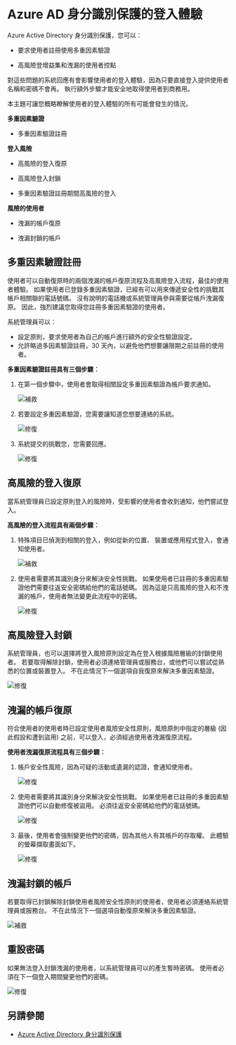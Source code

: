 <properties
    pageTitle="登入體驗 Azure AD 身分識別保護 |Microsoft Azure"
    description="降低或在於使用者身分識別保護或多重因素驗證所需的原則時，請提供使用者體驗的概觀。"
    services="active-directory"
    keywords="azure active directory 身分識別保護]，[管理應用程式、 安全性、 風險、 風險層級、 弱點、 安全性原則的雲端應用程式探索"
    documentationCenter=""
    authors="markusvi"
    manager="femila"
    editor=""/>

<tags
    ms.service="active-directory"
    ms.workload="identity"
    ms.tgt_pltfrm="na"
    ms.devlang="na"
    ms.topic="article"
    ms.date="08/16/2016"
    ms.author="markvi"/>

# <a name="sign-in-experiences-with-azure-ad-identity-protection"></a>Azure AD 身分識別保護的登入體驗

Azure Active Directory 身分識別保護，您可以︰

- 要求使用者註冊使用多重因素驗證

- 高風險登增益集和洩漏的使用者控點

對這些問題的系統回應有會影響使用者的登入體驗，因為只要直接登入提供使用者名稱和密碼不會再。 執行額外步驟才能安全地取得使用者到商務用。

本主題可讓您概略瞭解使用者的登入體驗的所有可能會發生的情況。

**多重因素驗證**

- 多重因素驗證註冊



**登入風險**

- 高風險的登入復原

- 高風險登入封鎖

- 多重因素驗證註冊期間高風險的登入
 

**風險的使用者**

- 洩漏的帳戶復原

- 洩漏封鎖的帳戶




## <a name="multi-factor-authentication-registration"></a>多重因素驗證註冊

使用者可以自動復原時的兩個洩漏的帳戶復原流程及高風險登入流程，最佳的使用者體驗。 如果使用者已登錄多重因素驗證，已經有可以用來傳遞安全性的挑戰其帳戶相關聯的電話號碼。 沒有說明的電話機或系統管理員參與需要從帳戶洩漏復原。 因此，強烈建議您取得您註冊多重因素驗證的使用者。 

系統管理員可以︰

- 設定原則，要求使用者為自己的帳戶進行額外的安全性驗證設定。 
- 允許略過多因素驗證註冊，30 天內，以避免他們想要讓限期之前註冊的使用者。

**多重因素驗證註冊具有三個步驟︰**

1. 在第一個步驟中，使用者會取得相關設定多重因素驗證為帳戶要求通知。 

    ![補救](./media/active-directory-identityprotection-flows/140.png "修復")


2. 若要設定多重因素驗證，您需要讓知道您想要連絡的系統。

    ![修復](./media/active-directory-identityprotection-flows/141.png "修復")
 
3. 系統提交的挑戰您，您需要回應。

    ![修復](./media/active-directory-identityprotection-flows/142.png "修復")

 



## <a name="risky-sign-in-recovery"></a>高風險的登入復原

當系統管理員已設定原則登入的風險時，受影響的使用者會收到通知，他們嘗試登入。 

**高風險的登入流程具有兩個步驟︰** 

1. 特殊項目已偵測到相關的登入，例如從新的位置、 裝置或應用程式登入，會通知使用者。 

    ![補救](./media/active-directory-identityprotection-flows/120.png "修復")

2. 使用者需要將其識別身分來解決安全性挑戰。 如果使用者已註冊的多重因素驗證他們需要往返安全密碼給他們的電話號碼。 因為這是只高風險的登入和不洩漏的帳戶，使用者無法變更此流程中的密碼。 

    ![修復](./media/active-directory-identityprotection-flows/121.png "修復")



 
## <a name="risky-sign-in-blocked"></a>高風險登入封鎖
系統管理員，也可以選擇將登入風險原則設定為在登入根據風險層級的封鎖使用者。 若要取得解除封鎖，使用者必須連絡管理員或服務台，或他們可以嘗試從熟悉的位置或裝置登入。 不在此情況下一個選項自我復原來解決多重因素驗證。

![修復](./media/active-directory-identityprotection-flows/200.png "補救")




## <a name="compromised-account-recovery"></a>洩漏的帳戶復原

符合使用者的使用者時已設定使用者風險安全性原則，風險原則中指定的層級 (因此假設和遭到盜用) 之前，可以登入，必須經過使用者洩漏復原流程。 

**使用者洩漏復原流程具有三個步驟︰**

1. 帳戶安全性風險，因為可疑的活動或遺漏的認證，會通知使用者。

    ![修復](./media/active-directory-identityprotection-flows/101.png "補救")

2.  使用者需要將其識別身分來解決安全性挑戰。 如果使用者已註冊的多重因素驗證他們可以自動修復被盜用。 必須往返安全密碼給他們的電話號碼。 

    ![修復](./media/active-directory-identityprotection-flows/110.png "修復")


3.  最後，使用者會強制變更他們的密碼，因為其他人有其帳戶的存取權。 此體驗的螢幕擷取畫面如下。
 
    ![修復](./media/active-directory-identityprotection-flows/111.png "修復")



## <a name="compromised-account-blocked"></a>洩漏封鎖的帳戶 

若要取得已封鎖解除封鎖使用者風險安全性原則的使用者，使用者必須連絡系統管理員或服務台。 不在此情況下一個選項自動復原來解決多重因素驗證。


![補救](./media/active-directory-identityprotection-flows/104.png "補救")



 
## <a name="reset-password"></a>重設密碼

如果無法登入封鎖洩漏的使用者，以系統管理員可以的產生暫時密碼。 使用者必須在下一個登入期間變更他們的密碼。

![修復](./media/active-directory-identityprotection-flows/160.png "修復")


 




 

## <a name="see-also"></a>另請參閱

- [Azure Active Directory 身分識別保護](active-directory-identityprotection.md) 